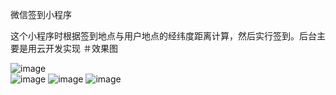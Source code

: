 微信签到小程序

这个小程序时根据签到地点与用户地点的经纬度距离计算，然后实行签到。后台主要是用云开发实现
＃效果图

![image](https://github.com/Kinghonga/images/blob/master/1.png )  
![image](https://github.com/Kinghonga/images/blob/master/2.png )
![image](https://github.com/Kinghonga/images/blob/master/3.png ) 
![image](https://github.com/Kinghonga/images/blob/master/4.png ) 

